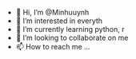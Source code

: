 - 👋 Hi, I’m @Minhuuynh
- 👀 I’m interested in everyth
- 🌱 I’m currently learning python, r
- 💞️ I’m looking to collaborate on me
- 📫 How to reach me ...

<!---
Minhuuynh/Minhuuynh is a ✨ special ✨ repository because its `README.md` (this file) appears on your GitHub profile.
You can click the Preview link to take a look at your changes.
--->
